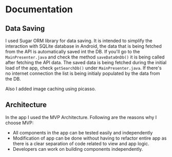 # Documentation

## Data Saving

I used Sugar ORM library for data saving. It is intended to simplify the interaction with SQLite database in Android, the data that is being fetched from the API is automatically saved int the DB. If you'll go to the `MainPresenter.java` and check the method `saveDataOnDb()` it is being called after fetching the API data. The saved data is being fetched during the initial load of the app, check `getSearchDb()` under `MainPresenter.java`. If there's no internet connection the list is being initialy populated by the data from the DB.

Also I added image caching using picasso.

## Architecture

In the app I used the MVP Architecture. Following are the reasons why I choose MVP:

- All components in the app can be tested easily and independently
- Modification of app can be done without having to refactor entire app as there is a clear separation of code related to view and app logic.
- Developers can work on building components independently.
